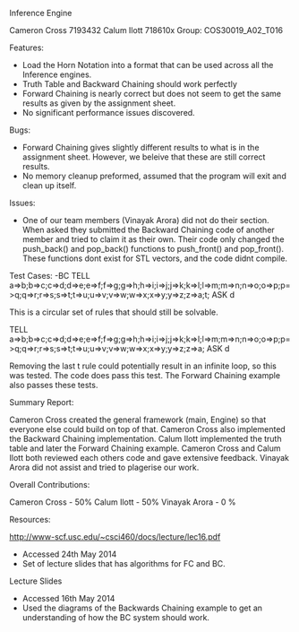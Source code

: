 Inference Engine

Cameron Cross 7193432
Calum Ilott 718610x
Group: COS30019_A02_T016

Features:

- Load the Horn Notation into a format that can be used across all the Inference engines.
- Truth Table and Backward Chaining should work perfectly
- Forward Chaining is nearly correct but does not seem to get the same results as given by the assignment sheet.
- No significant performance issues discovered.

Bugs:

- Forward Chaining gives slightly different results to what is in the assignment sheet. However, we beleive that these are still correct results.
- No memory cleanup preformed, assumed that the program will exit and clean up itself.

Issues:

- One of our  team members (Vinayak Arora) did not do their section. When asked they submitted the Backward Chaining code of another member and tried to claim it as their own. Their code only changed the push_back() and pop_back() functions to push_front() and pop_front(). These functions dont exist for STL vectors, and the code didnt compile.

Test Cases:
-BC
TELL
a=>b;b=>c;c=>d;d=>e;e=>f;f=>g;g=>h;h=>i;i=>j;j=>k;k=>l;l=>m;m=>n;n=>o;o=>p;p=>q;q=>r;r=>s;s=>t;t=>u;u=>v;v=>w;w=>x;x=>y;y=>z;z=>a;t;
ASK
d

This is a circular set of rules that should still be solvable.

TELL
a=>b;b=>c;c=>d;d=>e;e=>f;f=>g;g=>h;h=>i;i=>j;j=>k;k=>l;l=>m;m=>n;n=>o;o=>p;p=>q;q=>r;r=>s;s=>t;t=>u;u=>v;v=>w;w=>x;x=>y;y=>z;z=>a;
ASK
d

Removing the last t rule could potentially result in an infinite loop, so this was tested. The code does pass this test. The Forward Chaining example also passes these tests.



Summary Report:

Cameron Cross created the general framework (main, Engine) so that everyone else could build on top of that.
Cameron Cross also implemented the Backward Chaining implementation.
Calum Ilott implemented the truth table and later the Forward Chaining example.
Cameron Cross and Calum Ilott both reviewed each others code and gave extensive feedback.
Vinayak Arora did not assist and tried to plagerise our work.

Overall Contributions:

Cameron Cross - 50%
Calum Ilott   - 50%
Vinayak Arora - 0 %

Resources:

http://www-scf.usc.edu/~csci460/docs/lecture/lec16.pdf
- Accessed 24th May 2014
- Set of lecture slides that has algorithms for FC and BC.

Lecture Slides
- Accessed 16th May 2014
- Used the diagrams of the Backwards Chaining example to get an understanding of how the BC system should work.

